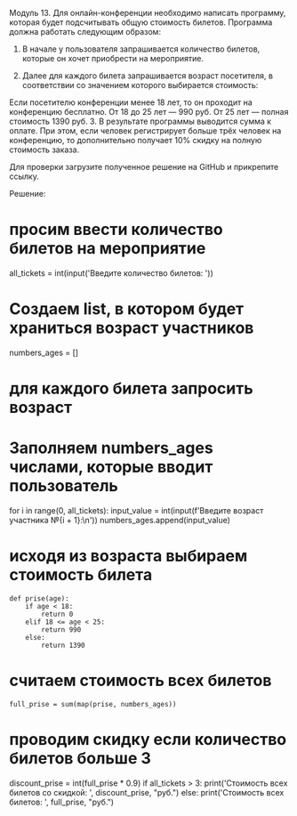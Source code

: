 Модуль 13.
Для онлайн-конференции необходимо написать программу, которая будет подсчитывать общую стоимость билетов. Программа должна работать следующим образом:

1. В начале у пользователя запрашивается количество билетов, которые он хочет приобрести на мероприятие.

2. Далее для каждого билета запрашивается возраст посетителя, в соответствии со значением которого выбирается стоимость:

Если посетителю конференции менее 18 лет, то он проходит на конференцию бесплатно.
От 18 до 25 лет — 990 руб.
От 25 лет — полная стоимость 1390 руб.
3. В результате программы выводится сумма к оплате. При этом, если человек регистрирует больше трёх человек на конференцию, то дополнительно получает 10% скидку на полную стоимость заказа.

Для проверки загрузите полученное решение на GitHub и прикрепите ссылку.

Решение:
# просим ввести количество билетов на мероприятие
all_tickets = int(input('Введите количество билетов: '))

# Создаем list, в котором будет храниться возраст участников
numbers_ages = []

# для каждого билета запросить возраст
# Заполняем numbers_ages числами, которые вводит пользователь
for i in range(0, all_tickets):
    input_value = int(input(f'Введите возраст участника №{i + 1}:\n'))
    numbers_ages.append(input_value)

# исходя из возраста выбираем стоимость билета
    def prise(age):
        if age < 18:
            return 0
        elif 18 <= age < 25:
            return 990
        else:
            return 1390

# считаем стоимость всех билетов
    full_prise = sum(map(prise, numbers_ages))

# проводим скидку если количество билетов больше 3
discount_prise = int(full_prise * 0.9)
if all_tickets > 3:
    print('Стоимость всех билетов со скидкой: ', discount_prise, "руб.")
else:
    print('Стоимость всех билетов: ', full_prise, "руб.")



